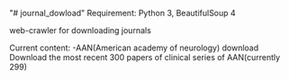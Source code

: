 "# journal_dowload" 
Requirement: Python 3, BeautifulSoup 4

web-crawler for downloading journals

Current content:
-AAN(American academy of neurology) download
Download the most recent 300 papers of clinical series of AAN(currently 299)
